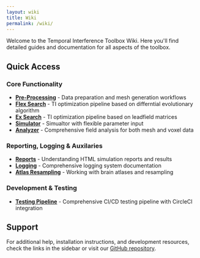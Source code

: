```yaml
---
layout: wiki
title: Wiki
permalink: /wiki/
---
```


Welcome to the Temporal Interference Toolbox Wiki. Here you'll find detailed guides and documentation for all aspects of the toolbox.

## Quick Access

### Core Functionality
- **[Pre-Processing](pre-processing)** - Data preparation and mesh generation workflows
- **[Flex Search](flex-search)** - TI optimization pipeline based on differntial evolutionary algorithm 
- **[Ex Search](ex-search)** - TI optimization pipeline based on leadfield matrices
- **[Simulator](simulator)** -  Simualtor with flexible parameter input
- **[Analyzer](analyzer)** - Comprehensive field analysis for both mesh and voxel data

### Reporting, Logging & Auxilaries 
- **[Reports](reports)** - Understanding HTML simulation reports and results
- **[Logging](logging)** - Comprehensive logging system documentation
- **[Atlas Resampling](atlas-resampling)** - Working with brain atlases and resampling

### Development & Testing
- **[Testing Pipeline](testing-pipeline)** - Comprehensive CI/CD testing pipeline with CircleCI integration

## Support

For additional help, installation instructions, and development resources, check the links in the sidebar or visit our [GitHub repository](https://github.com/idossha/TI-Toolbox). 
